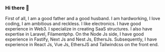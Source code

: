 ### Hi there 👋

First of all, I am a good father and a good husband. I am hardworking, I love coding, I am ambitious and reckless. I like electronics. I have good experience in Web3. I specialize in creating SaaS structures. I also have expertise in Laravel, Filamentphp. On the Node Js side, I have good experience in Fastify, Next Js and Nest Js, EthersJs. Subsequently, I have experience in React Js, Vue Js, EthersJS and Tailwindcss on the front end.
